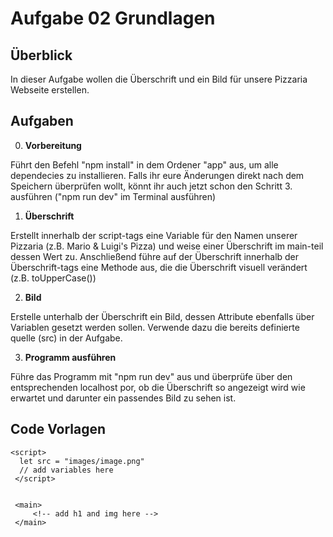 # Aufgabe 02 Grundlagen

## Überblick

In dieser Aufgabe wollen die Überschrift und ein Bild für unsere Pizzaria Webseite erstellen.

## Aufgaben

0. **Vorbereitung**

Führt den Befehl "npm install" in dem Ordener "app" aus, um alle dependecies zu installieren. Falls ihr eure Änderungen direkt nach dem Speichern überprüfen wollt, könnt ihr auch jetzt schon den Schritt 3. ausführen ("npm run dev" im Terminal ausführen)

1. **Überschrift**

Erstellt innerhalb der script-tags eine Variable für den Namen unserer Pizzaria (z.B. Mario & Luigi's Pizza) und weise einer Überschrift im main-teil dessen Wert zu. Anschließend führe auf der Überschrift innerhalb der Überschrift-tags eine Methode aus, die die Überschrift visuell verändert 
(z.B. toUpperCase())

2. **Bild**

Erstelle unterhalb der Überschrift ein Bild, dessen Attribute ebenfalls über Variablen gesetzt werden sollen. Verwende dazu die bereits definierte quelle (src) in der Aufgabe. 

3. **Programm ausführen**

Führe das Programm mit "npm run dev" aus und überprüfe über den entsprechenden localhost por, ob die Überschrift so angezeigt wird wie erwartet und darunter ein passendes Bild zu sehen ist. 

## Code Vorlagen

```svelte
<script>
  let src = "images/image.png"
  // add variables here
 </script>
 
 
 <main>
     <!-- add h1 and img here -->
 </main>
```